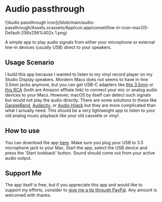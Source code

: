 
# Audio passthrough

![Audio passthrough icon](/blob/main/audio-passthrough/Assets.xcassets/AppIcon.appiconset/line-in-icon-macOS-Default-256x256%402x 1.png)

A simple app to play audio signals from either your microphone or external line-in devices (usually USB) direct to your speakers.

## Usage Scenario

I build this app because I wanted to listen to my vinyl record player on my Studio Display speakers. Mordern Macs does not seems to have in-line 3.5mm jacks anymore, but you can get USB-C adapters like [this 3.5mm](https://amzn.to/3G3HMM6) or [this RCA](https://amzn.to/445vsmA) (both are Amazon affliate link) to connect your mic or analog audio devices to your Macs. However, macOS by itself can detect such signals but would not play the audio directly. There are some solutions to these like [GarageBand](https://www.apple.com/my/mac/garageband/), [Audacity](https://www.audacityteam.org/), or [Audio Hijack](https://rogueamoeba.com/audiohijack/) but they are more complicated than what I actually need. This should be a very lightweight app to listen to your old analog music playback like your old cassette or vinyl.

## How to use

You can download the app [here](#). Make sure you plug your USB to 3.5 microphone jack to your Mac. Start the app, select the USB device and press the 'Start lookback' button. Sound should come out from your active audio output. 

## Support Me

The app itself is free, but if you appreciate this app and would like to support my efforts, consider to [give me a tip through PayPal](https://www.paypal.com/paypalme/techjourneyman). Any amount is welcomed with thanks. 
